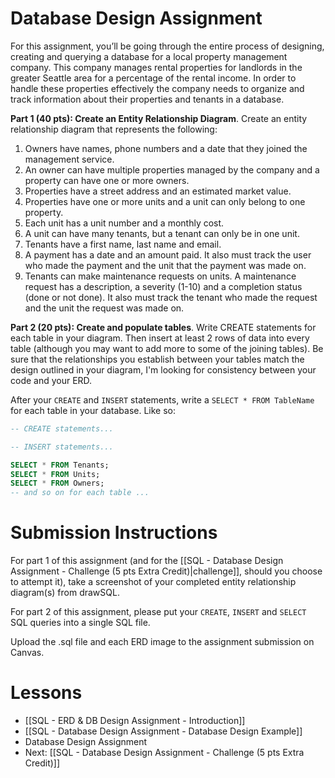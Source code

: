 # Database Design Assignment

For this assignment, you’ll be going through the entire process of designing, creating and querying a database for a local property management company. This company manages rental properties for landlords in the greater Seattle area for a percentage of the rental income. In order to handle these properties effectively the company needs to organize and track information about their properties and tenants in a database.

**Part 1 (40 pts): Create an Entity Relationship Diagram**. Create an entity relationship diagram that represents the following:

1. Owners have names, phone numbers and a date that they joined the management service.
2. An owner can have multiple properties managed by the company and a property can have one or more owners.
3. Properties have a street address and an estimated market value.
4. Properties have one or more units and a unit can only belong to one property. 
5. Each unit has a unit number and a monthly cost. 
6. A unit can have many tenants, but a tenant can only be in one unit.
7. Tenants have a first name, last name and email.
8. A payment has a date and an amount paid. It also must track the user who made the payment and the unit that the payment was made on.
9. Tenants can make maintenance requests on units. A maintenance request has a description, a severity (1-10) and a completion status (done or not done). It also must track the tenant who made the request and the unit the request was made on.

**Part 2 (20 pts): Create and populate tables**. Write CREATE statements for each table in your diagram. Then insert at least 2 rows of data into every table (although you may want to add more to some of the joining tables). Be sure that the relationships you establish between your tables match the design outlined in your diagram, I'm looking for consistency between your code and your ERD.

After your `CREATE` and `INSERT` statements, write a `SELECT * FROM TableName` for each table in your database. Like so:
```sql
-- CREATE statements...

-- INSERT statements...

SELECT * FROM Tenants;
SELECT * FROM Units;
SELECT * FROM Owners;
-- and so on for each table ...
```

# Submission Instructions

For part 1 of this assignment (and for the [[SQL - Database Design Assignment - Challenge (5 pts Extra Credit)|challenge]], should you choose to attempt it), take a screenshot of your completed entity relationship diagram(s) from drawSQL.

For part 2 of this assignment, please put your `CREATE`, `INSERT` and `SELECT` SQL queries into a single SQL file.

Upload the .sql file and each ERD image to the assignment submission on Canvas.
# Lessons
- [[SQL - ERD & DB Design Assignment - Introduction]]
- [[SQL - Database Design Assignment - Database Design Example]]
- Database Design Assignment
- Next: [[SQL - Database Design Assignment - Challenge (5 pts Extra Credit)]]